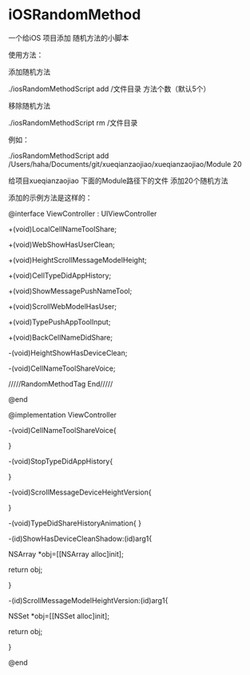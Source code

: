 # iOSRandomMethod

一个给iOS 项目添加 随机方法的小脚本

使用方法：

添加随机方法

./iosRandomMethodScript add /文件目录 方法个数（默认5个）

移除随机方法

./iosRandomMethodScript rm /文件目录

例如：

./iosRandomMethodScript add /Users/haha/Documents/git/xueqianzaojiao/xueqianzaojiao/Module 20

给项目xueqianzaojiao  下面的Module路径下的文件 添加20个随机方法  

添加的示例方法是这样的：

@interface ViewController : UIViewController

+(void)LocalCellNameToolShare;

+(void)WebShowHasUserClean;

+(void)HeightScrollMessageModelHeight;

+(void)CellTypeDidAppHistory;

+(void)ShowMessagePushNameTool;

+(void)ScrollWebModelHasUser;

+(void)TypePushAppToolInput;

+(void)BackCellNameDidShare;

-(void)HeightShowHasDeviceClean;

-(void)CellNameToolShareVoice;

/////RandomMethodTag End/////

@end

@implementation ViewController

-(void)CellNameToolShareVoice{

}

-(void)StopTypeDidAppHistory{

}

-(void)ScrollMessageDeviceHeightVersion{

}

-(void)TypeDidShareHistoryAnimation{
}

-(id)ShowHasDeviceCleanShadow:(id)arg1{

NSArray *obj=[[NSArray alloc]init];

return obj;

}

-(id)ScrollMessageModelHeightVersion:(id)arg1{

NSSet *obj=[[NSSet alloc]init];

return obj;

}

@end


